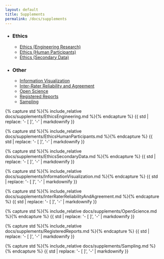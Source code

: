 ```yaml
---
layout: default
title: Supplements
permalink: /docs/supplements
---   
```


<html>
<head>
<style>

.tablinks {
  padding: 4px 10px;
  font-size: 16px;
}

.tab, .tab ul {
  list-style-type: none;
}

.tab h3 {
  padding: 0;
  margin-bottom: 0;
  font-size: 16px;
}

.tablinks:hover {
  background-color: #ddd;
}

.tabcontent {
  color: black;
  display: none;
  padding: 10px 20px;
  height: 100%;
}
</style>
<script src="../form_generator/js/read_standards.js"></script>
<script>
function openSupplementFromURL(evt) {
  supplementName = getParameterByName('supplement')[0].replaceAll('"', '');

  var i, tabcontent, tablinks;
  tabcontent = document.getElementsByClassName("tabcontent");
  for (i = 0; i < tabcontent.length; i++) {
    tabcontent[i].style.display = "none";
  }
  tablinks = document.getElementsByClassName("tablinks");
  for (i = 0; i < tablinks.length; i++) {
    tablinks[i].className = tablinks[i].className.replace(" active", "");
  }
  document.getElementById(supplementName).style.display = "block";
  document.getElementById(supplementName+'_b').className += " active";
}
</script>

<!-- Google tag (gtag.js) -->
<script async src="https://www.googletagmanager.com/gtag/js?id={{ site.google_analytics }}"></script>
<script>
  window.dataLayer = window.dataLayer || [];
  function gtag(){dataLayer.push(arguments);}
  gtag('js', new Date());
  gtag('config', '{{ site.google_analytics }}');
</script>
</head>

<body onload="openSupplementFromURL(event)">

<!-- Supplements list/table of contents -->
<ul class="tab">
  <li>
    <h3>Ethics</h3>
    <ul>
	  <li><a id="EthicsEngineering_b" class="tablinks" href="#Display" onclick="openSupplement(event, 'EthicsEngineering')">Ethics (Engineering Research)</a></li>
	  <li><a id="EthicsHumanParticipants_b" class="tablinks" href="#Display" onclick="openSupplement(event, 'EthicsHumanParticipants')">Ethics (Human Participants)</a></li>
	  <li> <a id="EthicsSecondaryData_b" class="tablinks" href="#Display" onclick="openSupplement(event, 'EthicsSecondaryData')">Ethics (Secondary Data)</a></li>
	</ul>
  </li>
  <li>
    <h3>Other</h3>
	<ul>
	  <li><a id="InformationVisualization_b" class="tablinks" href="#Display" onclick="openSupplement(event, 'InformationVisualization')">Information Visualization</a></li>
	  <li><a id="InterRaterReliabilityAndAgreement_b" class="tablinks" href="#Display" onclick="openSupplement(event, 'InterRaterReliabilityAndAgreement')">Inter-Rater Reliability and Agreement</a></li>
	  <li><a id="OpenScience_b"	class="tablinks" href="#Display" onclick="openSupplement(event, 'OpenScience')">Open Science</a></li>
	  <li><a id="RegisteredReports_b" class="tablinks" href="#Display" onclick="openSupplement(event, 'RegisteredReports')">Registered Reports</a></li>
	  <li> <a id="Sampling_b" class="tablinks" href="#Display" onclick="openSupplement(event, 'Sampling')">Sampling</a></li>
	</ul>
  </li>
</ul>

<div id="Display">
<div id="EthicsEngineering" class="tabcontent">
  <p>
    {% capture std %}{% include_relative docs/supplements/EthicsEngineering.md %}{% endcapture %}
    {{ std | replace: '- [ ]', '-' | markdownify }}
  </p>
</div>

<div id="EthicsHumanParticipants" class="tabcontent">
  <p>
    {% capture std %}{% include_relative docs/supplements/EthicsHumanParticipants.md %}{% endcapture %}
    {{ std | replace: '- [ ]', '-' | markdownify }}
  </p>
</div>
  
  
<div id="EthicsSecondaryData" class="tabcontent">
  <p>
    {% capture std %}{% include_relative docs/supplements/EthicsSecondaryData.md %}{% endcapture %}
    {{ std | replace: '- [ ]', '-' | markdownify }}
  </p>
</div>

<div id="InformationVisualization" class="tabcontent">
  <p>
    {% capture std %}{% include_relative docs/supplements/InformationVisualization.md %}{% endcapture %}
    {{ std | replace: '- [ ]', '-' | markdownify }}
  </p>
</div>

<div id="InterRaterReliabilityAndAgreement" class="tabcontent">
  <p>
    {% capture std %}{% include_relative docs/supplements/InterRaterReliabilityAndAgreement.md %}{% endcapture %}
    {{ std | replace: '- [ ]', '-' | markdownify }}
  </p>
</div>

<div id="OpenScience" class="tabcontent">
  <p>
    {% capture std %}{% include_relative docs/supplements/OpenScience.md %}{% endcapture %}
    {{ std | replace: '- [ ]', '-' | markdownify }}
  </p>
</div>

<div id="RegisteredReports" class="tabcontent">
  <p>
    {% capture std %}{% include_relative docs/supplements/RegisteredReports.md %}{% endcapture %}
    {{ std | replace: '- [ ]', '-' | markdownify }}
  </p>
</div>

<div id="Sampling" class="tabcontent">
  <p>
    {% capture std %}{% include_relative docs/supplements/Sampling.md %}{% endcapture %}
    {{ std | replace: '- [ ]', '-' | markdownify }}
  </p>
</div>
</div>

<script>
function openSupplement(evt, supplementName) {
  var i, tabcontent, tablinks;

  tabcontent = document.getElementsByClassName("tabcontent");
  for (i = 0; i < tabcontent.length; i++) {
    tabcontent[i].style.display = "none";
  }
  tablinks = document.getElementsByClassName("tablinks");
  for (i = 0; i < tablinks.length; i++) {
    tablinks[i].className = tablinks[i].className.replace(" active", "");
  }
  document.getElementById(supplementName).style.display = "block";
  evt.currentTarget.className += " active";
  window.history.replaceState('', '', '?supplement='+supplementName);
}
</script>